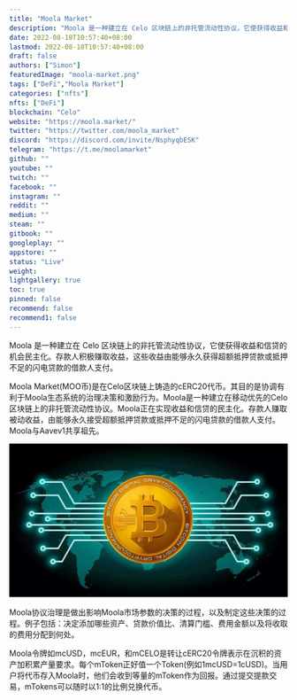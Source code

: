 ```yaml
---
title: "Moola Market"
description: "Moola 是一种建立在 Celo 区块链上的非托管流动性协议，它使获得收益和信贷的机会民主化。存款人积极赚取收益，这些收益由能够永久获得超额抵押贷款或抵押不足的闪电贷款的借款人支付。"
date: 2022-08-18T10:57:40+08:00
lastmod: 2022-08-18T10:57:40+08:00
draft: false
authors: ["Simon"]
featuredImage: "moola-market.png"
tags: ["DeFi","Moola Market"]
categories: ["nfts"]
nfts: ["DeFi"]
blockchain: "Celo"
website: "https://moola.market/"
twitter: "https://twitter.com/moola_market"
discord: "https://discord.com/invite/NsphyqbESK"
telegram: "https://t.me/moolamarket"
github: ""
youtube: ""
twitch: ""
facebook: ""
instagram: ""
reddit: ""
medium: ""
steam: ""
gitbook: ""
googleplay: ""
appstore: ""
status: "Live"
weight: 
lightgallery: true
toc: true
pinned: false
recommend: false
recommend1: false
---
```


Moola 是一种建立在 Celo 区块链上的非托管流动性协议，它使获得收益和信贷的机会民主化。存款人积极赚取收益，这些收益由能够永久获得超额抵押贷款或抵押不足的闪电贷款的借款人支付。

Moola Market(MOO币)是在Celo区块链上铸造的cERC20代币。其目的是协调有利于Moola生态系统的治理决策和激励行为。Moola是一种建立在移动优先的Celo区块链上的非托管流动性协议。Moola正在实现收益和信贷的民主化。存款人赚取被动收益，由能够永久接受超额抵押贷款或抵押不足的闪电贷款的借款人支付。Moola与Aavev1共享祖先。

![配图](0b1467a9a37ce11aba2653877a4e1f6d.jpeg)

Moola协议治理是做出影响Moola市场参数的决策的过程，以及制定这些决策的过程。例子包括：决定添加哪些资产、贷款价值比、清算门槛、费用金额以及将收取的费用分配到何处。

Moola令牌如mcUSD，mcEUR，和mCELO是转让cERC20令牌表示在沉积的资产加积累产量要求。每个mToken正好值一个Token(例如1mcUSD=1cUSD)。当用户将代币存入Moola时，他们会收到等量的mToken作为回报。通过提交提款交易，mTokens可以随时以1:1的比例兑换代币。